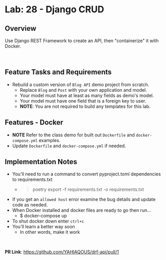 # Lab: 28 - Django CRUD

## Overview

Use Django REST Framework to create an API, then "containerize" it with Docker.

&nbsp;

## Feature Tasks and Requirements

- Rebuild a custom version of `Blog API` demo project from scratch.
  - Replace `Blog` and `Post` with your own application and model.
  - Your model must have at least as many fields as demo's model.
  - Your model must have one field that is a foreign key to user.
  - **NOTE**: You are not required to build any templates for this lab.

## Features - Docker

- **NOTE** Refer to the class demo for built out `Dockerfile` and `docker-compose.yml` examples.
- Update `Dockerfile` and `docker-compose.yml` if needed.

## Implementation Notes

- You'll need to run a command to convert pyproject.toml dependencies to requirements.txt
  - > poetry export -f requirements.txt -o requirements.txt
- If you get an `allowed host` error examine the bug details and update code as needed.
- When Docker installed and docker files are ready to go then run...
  - $ docker-compose up
- To shut docker down enter `ctrl+c`
- You'll learn a better way soon
  - In other words, make it work

&nbsp;

**PR Link**: <https://github.com/YAHIAQOUS/drf-api/pull/1>
